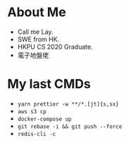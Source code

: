 # About Me
- Call me Lay.
- SWE from HK.
- HKPU CS 2020 Graduate.
- 電子地盤佬


# My last CMDs
- `yarn prettier -w **/*.[jt]{s,sx}`
- `aws s3 cp`
- `docker-compose up`
- `git rebase -i && git push --force`
- `redis-cli -c`
